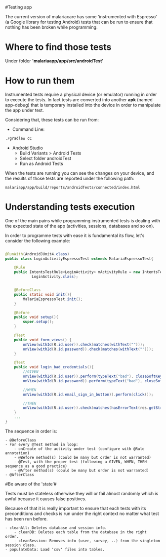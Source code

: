 #Testing app

The current version of malariacare has some 'instrumented with Espresso' (a Google library for testing Android) tests that can be run to ensure that nothing has been broken while programming.

# Where to find those tests #

Under folder **'malariaapp/app/src/androidTest'**

# How to run them #
Instrumented tests require a physical device (or emulator) running in order to execute the tests.
In fact tests are converted into another **apk** (named app-debug) that is temporary installed into the device in order to manipulate the app under test.

Considering that, these tests can be run from:

 - Command Line:

```bash
./gradlew cC
```

 - Android Studio 
 	- Build Variants > Android Tests
 	- Select folder androidTest
 	- Run as Android Tests


When the tests are running you can see the changes on your device, and the results of those tests are reported under the following path:

```
malariapp/app/build/reports/androidTests/connected/index.html

```


# Understanding tests execution #

One of the main pains while programming instrumented tests is dealing with the expected state of the app (activities, sessions, databases and so on).

In order to programme tests with ease it is fundamental its flow, let's consider the following example:

```java

@RunWith(AndroidJUnit4.class)
public class LoginActivityEspressoTest extends MalariaEspressoTest{

    @Rule
    public IntentsTestRule<LoginActivity> mActivityRule = new IntentsTestRule<>(
            LoginActivity.class);


    @BeforeClass
    public static void init(){
        MalariaEspressoTest.init();
    }

    @Before
    public void setup(){
        super.setup();
    }

    @Test
    public void form_views() {
        onView(withId(R.id.user)).check(matches(withText("")));
        onView(withId(R.id.password)).check(matches(withText("")));
    }

    @Test
    public void login_bad_credentials(){
        //GIVEN
        onView(withId(R.id.user)).perform(typeText("bad"), closeSoftKeyboard());
        onView(withId(R.id.password)).perform(typeText("bad"), closeSoftKeyboard());

        //WHEN
        onView(withId(R.id.email_sign_in_button)).perform(click());

        //THEN
        onView(withId(R.id.user)).check(matches(hasErrorText(res.getString(R.string.login_error_bad_credentials))));
    }
    ...
}
```

The sequence in order is:

    - @BeforeClass
    - For every @Test method in loop:
        - onCreate of the activity under test (configure with @Rule annotation)
        - @Before method(s) (could be many but order is not warranted)
        - @Test, with the proper test (following a GIVEN, WHEN, THEN sequence as a good practice)
        - @After method(s) (could be many but order is not warranted)
    - @AfterClass

#Be aware of the 'state'#

Tests must be stateless otherwise they will or fail almost randomly which is awful because it causes false positives.    

Because of that it is really important to ensure that each tests with its preconditions and checks is run under the right context no matter what test has been run before.

    - cleanAll: Deletes database and session info.
        - cleanDB: Deletes each table from the database in the right order.
        - cleanSession: Removes info (user, survey, ..) from the singleton session class.
    - populateData: Load 'csv' files into tables.